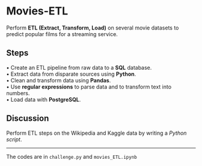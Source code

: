 # Movies-ETL
Perform **ETL (Extract, Transform, Load)** on several movie datasets to predict popular films for a streaming service.

## Steps
•	Create an ETL pipeline from raw data to a **SQL** database. <br />
•	Extract data from disparate sources using **Python**.<br />
•	Clean and transform data using **Pandas**.<br />
•	Use **regular expressions** to parse data and to transform text into numbers.<br />
•	Load data with **PostgreSQL**.

## Discussion
Perform ETL steps on the Wikipedia and Kaggle data by writing a *Python script*.

---
The codes are in `challenge.py` and `movies_ETL.ipynb`

